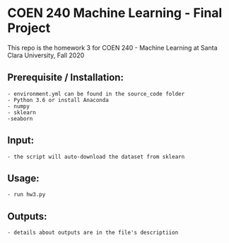 # COEN 240 Machine Learning - Final Project
This repo is the homework 3 for COEN 240 - Machine Learning at Santa Clara University, Fall 2020

## Prerequisite / Installation:
	- environment.yml can be found in the source_code folder 
	- Python 3.6 or install Anaconda
	- numpy
	- sklearn
	-seaborn

## Input:
	- the script will auto-download the dataset from sklearn


## Usage:
	- run hw3.py 
## Outputs:
    - details about outputs are in the file's descriptiion 
